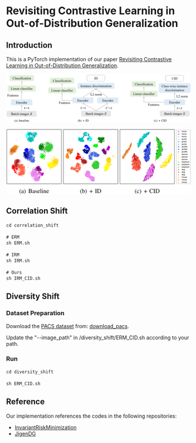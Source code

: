 # Revisiting Contrastive Learning in Out-of-Distribution Generalization

## Introduction
This is a PyTorch implementation of our paper [Revisiting Contrastive Learning in Out-of-Distribution Generalization](https://).

![framework](./figures/framework.png)

![framework](./figures/visualization.png)

## Correlation Shift
```
cd correlation_shift

# ERM
sh ERM.sh

# IRM
sh IRM.sh

# Ours
sh IRM_CID.sh
```

## Diversity Shift

### Dataset Preparation
Download the [PACS dataset](https://arxiv.org/abs/1710.03077) from: [download_pacs](https://wjdcloud.blob.core.windows.net/dataset/PACS.zip).

Update the "--image_path" in /diversity_shift/ERM_CID.sh according to your path.

### Run
```
cd diversity_shift

sh ERM_CID.sh
```


## Reference
Our implementation references the codes in the following repositories:
* [InvariantRiskMinimization](https://github.com/facebookresearch/InvariantRiskMinimization)
* [JigenDG](https://github.com/fmcarlucci/JigenDG)
